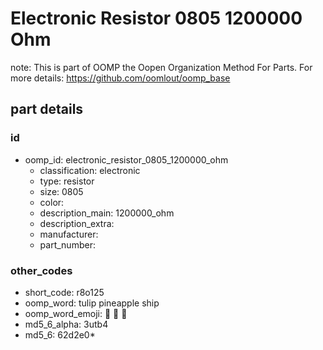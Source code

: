 # Electronic Resistor 0805 1200000 Ohm  

note: This is part of OOMP the Oopen Organization Method For Parts. For more details: https://github.com/oomlout/oomp_base

##  part details





### id
* oomp_id: electronic_resistor_0805_1200000_ohm
  * classification: electronic
  * type: resistor
  * size: 0805
  * color: 
  * description_main: 1200000_ohm
  * description_extra: 
  * manufacturer: 
  * part_number: 

### other_codes
* short_code: r8o125
* oomp_word: tulip pineapple ship
* oomp_word_emoji: :tulip: :pineapple: :ship:
* md5_6_alpha: 3utb4
* md5_6: 62d2e0* 